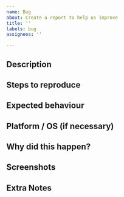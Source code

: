 ```yaml
---
name: Bug
about: Create a report to help us improve
title: ''
labels: bug
assignees: ''

---
```


## Description

## Steps to reproduce

## Expected behaviour

## Platform / OS (if necessary)

## Why did this happen?

## Screenshots

## Extra Notes
